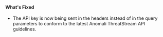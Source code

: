 #### What's Fixed
- The API key is now being sent in the headers instead of in the query parameters to conform to the latest Anomali ThreatStream API guidelines.
